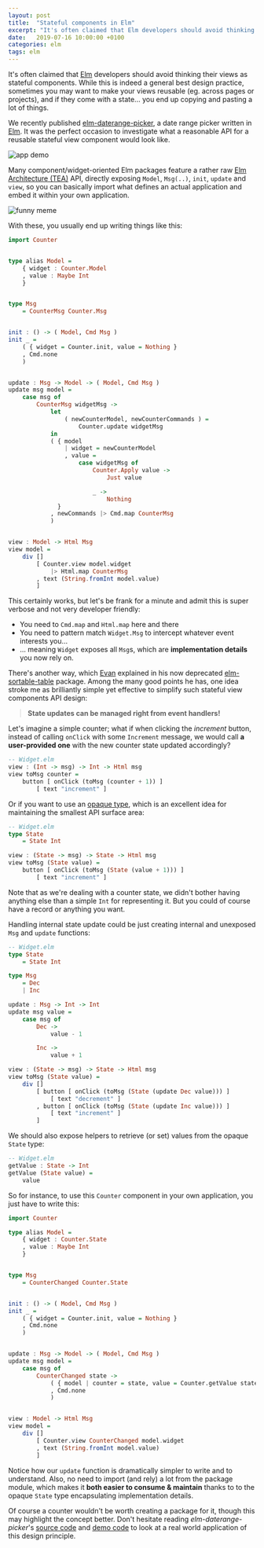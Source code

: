 ```yaml
---
layout: post
title:  "Stateful components in Elm"
excerpt: "It's often claimed that Elm developers should avoid thinking their views as stateful components. While this is indeed a general best design practice, sometimes you may want to make your views reusable, and if they come with a state... you end up copying and pasting a lot of things."
date:   2019-07-16 10:00:00 +0100
categories: elm
tags: elm
---
```


It's often claimed that [Elm] developers should avoid thinking their views as stateful components. While this is indeed a general best design practice, sometimes you may want to make your views reusable (eg. across pages or projects), and if they come with a state... you end up copying and pasting a lot of things.  

We recently published [elm-daterange-picker], a date range picker written in [Elm]. It was the perfect occasion to investigate what a reasonable API for a reusable stateful view component would look like.

![app demo](/assets/2019-07-16-stateful-components-in-elm/demo.gif)

Many component/widget-oriented Elm packages feature a rather raw [Elm Architecture (TEA)] API, directly exposing `Model`, `Msg(..)`, `init`, `update` and `view`, so you can basically import what defines an actual application and embed it within your own application.   

![funny meme](/assets/2019-07-16-stateful-components-in-elm/meme.jpg)

With these, you usually end up writing things like this:

```haskell
import Counter


type alias Model =
    { widget : Counter.Model
    , value : Maybe Int
    }


type Msg
    = CounterMsg Counter.Msg


init : () -> ( Model, Cmd Msg )
init _ =
    ( { widget = Counter.init, value = Nothing }
    , Cmd.none
    )


update : Msg -> Model -> ( Model, Cmd Msg )
update msg model =
    case msg of
        CounterMsg widgetMsg ->
            let
                ( newCounterModel, newCounterCommands ) =
                    Counter.update widgetMsg
            in
            ( { model
                | widget = newCounterModel
                , value =
                    case widgetMsg of
                        Counter.Apply value ->
                            Just value

                        _ ->
                            Nothing
              }
            , newCommands |> Cmd.map CounterMsg
            )


view : Model -> Html Msg
view model =
    div []
        [ Counter.view model.widget
            |> Html.map CounterMsg
        , text (String.fromInt model.value)
        ]
```

This certainly works, but let's be frank for a minute and admit this is super verbose and not very developer friendly:

- You need to `Cmd.map` and `Html.map` here and there
- You need to pattern match `Widget.Msg` to intercept whatever event interests you...
- ... meaning `Widget` exposes all `Msg`s, which are **implementation details** you now rely on.

There's another way, which [Evan] explained in his now deprecated [elm-sortable-table] package. Among the many good points he has, one idea stroke me as brilliantly simple yet effective to simplify such stateful view components API design:

> **State updates can be managed right from event handlers!**

Let's imagine a simple counter; what if when clicking the *increment* button, instead of calling `onClick` with some `Increment` message, we would call **a user-provided one** with the new counter state updated accordingly?

```haskell
-- Widget.elm
view : (Int -> msg) -> Int -> Html msg
view toMsg counter =
    button [ onClick (toMsg (counter + 1)) ]
        [ text "increment" ]
```

Or if you want to use an [opaque type], which is an excellent idea for maintaining the smallest API surface area:

```haskell
-- Widget.elm
type State
    = State Int

view : (State -> msg) -> State -> Html msg
view toMsg (State value) =
    button [ onClick (toMsg (State (value + 1))) ]
        [ text "increment" ]
```

Note that as we're dealing with a counter state, we didn't bother having anything else than a simple `Int` for representing it. But you could of course have a record or anything you want.

Handling internal state update could be just creating internal and unexposed `Msg` and `update` functions:

```haskell
-- Widget.elm
type State
    = State Int

type Msg
    = Dec
    | Inc

update : Msg -> Int -> Int
update msg value =
    case msg of
        Dec ->
            value - 1

        Inc ->
            value + 1

view : (State -> msg) -> State -> Html msg
view toMsg (State value) =
    div []
        [ button [ onClick (toMsg (State (update Dec value))) ]
            [ text "decrement" ]
        , button [ onClick (toMsg (State (update Inc value))) ]
            [ text "increment" ]
        ]
```

We should also expose helpers to retrieve (or set) values from the opaque `State` type:

```haskell
-- Widget.elm
getValue : State -> Int
getValue (State value) =
    value
```

So for instance, to use this `Counter` component in your own application, you just have to write this:

```haskell
import Counter

type alias Model =
    { widget : Counter.State
    , value : Maybe Int
    }


type Msg
    = CounterChanged Counter.State


init : () -> ( Model, Cmd Msg )
init _ =
    ( { widget = Counter.init, value = Nothing }
    , Cmd.none
    )


update : Msg -> Model -> ( Model, Cmd Msg )
update msg model =
    case msg of
        CounterChanged state ->
            ( { model | counter = state, value = Counter.getValue state }
            , Cmd.none
            )


view : Model -> Html Msg
view model =
    div []
        [ Counter.view CounterChanged model.widget
        , text (String.fromInt model.value)
        ]
```

Notice how our `update` function is dramatically simpler to write and to understand. Also, no need to import (and rely) a lot from the package module, which makes it **both easier to consume & maintain** thanks to to the opaque `State` type encapsulating implementation details.

Of course a counter wouldn't be worth creating a package for it, though this may highlight the concept better. Don't hesitate reading *elm-daterange-picker*'s [source code] and [demo code] to look at a real world application of this design principle.

[Elm]: https://elm-lang.org/
[Elm Architecture (TEA)]: https://guide.elm-lang.org/architecture/
[Evan]: https://github.com/evancz/
[demo code]: https://github.com/allo-media/elm-daterange-picker/blob/master/demo/Main.elm
[elm-daterange-picker]: https://package.elm-lang.org/packages/allo-media/elm-daterange-picker/latest/
[elm-sortable-table]: https://github.com/evancz/elm-sortable-table#about-api-design
[opaque type]: https://medium.com/@ckoster22/advanced-types-in-elm-opaque-types-ec5ec3b84ed2
[source code]: https://github.com/allo-media/elm-daterange-picker/blob/master/src/DateRangePicker.elm

